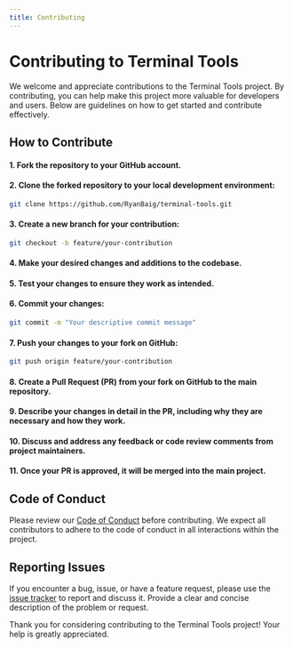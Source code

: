 ```yaml
---
title: Contributing
---
```


# Contributing to Terminal Tools

We welcome and appreciate contributions to the Terminal Tools project. By contributing, you can help make this project more valuable for developers and users. Below are guidelines on how to get started and contribute effectively.

## How to Contribute

#### 1. Fork the repository to your GitHub account.
#### 2. Clone the forked repository to your local development environment:

```bash
git clone https://github.com/RyanBaig/terminal-tools.git
```

#### 3. Create a new branch for your contribution:
```bash
git checkout -b feature/your-contribution
```
#### 4. Make your desired changes and additions to the codebase.

#### 5. Test your changes to ensure they work as intended.

#### 6. Commit your changes:

```bash
git commit -m "Your descriptive commit message"
```
#### 7. Push your changes to your fork on GitHub:

```bash
git push origin feature/your-contribution
```

#### 8. Create a Pull Request (PR) from your fork on GitHub to the main repository.

#### 9. Describe your changes in detail in the PR, including why they are necessary and how they work.

#### 10. Discuss and address any feedback or code review comments from project maintainers.

#### 11. Once your PR is approved, it will be merged into the main project.

## Code of Conduct

Please review our [Code of Conduct](CODE_OF_CONDUCT.md) before contributing. We expect all contributors to adhere to the code of conduct in all interactions within the project.

## Reporting Issues

If you encounter a bug, issue, or have a feature request, please use the [issue tracker](https://github.com/RyanBaig/TerminalTools/issues) to report and discuss it. Provide a clear and concise description of the problem or request.

Thank you for considering contributing to the Terminal Tools project! Your help is greatly appreciated.


